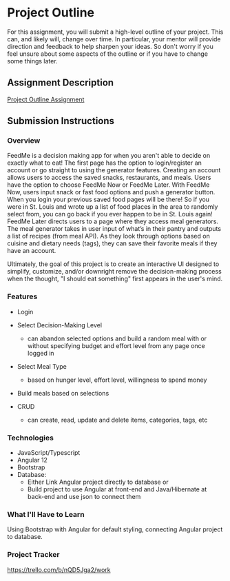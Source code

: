 # Project Outline
For this assignment, you will submit a high-level outline of your project. This can, and likely will, change over time. In particular, your mentor will provide direction and feedback to help sharpen your ideas. So don't worry if you feel unsure about some aspects of the outline or if you have to change some things later.

## Assignment Description
[Project Outline Assignment](https://education.launchcode.org/liftoff/modules/assignments/project-outline)

## Submission Instructions

### Overview
FeedMe is a decision making app for when you aren't able to decide on exactly what to eat! The first page has the option to login/register an account or go straight to using the generator features. Creating an account allows users to access the saved snacks, restaurants, and meals. Users have the option to choose FeedMe Now or FeedMe Later. With FeedMe Now, users input snack or fast food options and push a generator button. When you login your previous saved food pages will be there! So if you were in St. Louis and wrote up a list of food places in the area to randomly select from, you can go back if you ever happen to be in St. Louis again!
FeedMe Later directs users to a page where they access meal generators. The meal generator takes in user input of what’s in their pantry and outputs a list of recipes (from meal API). As they look through options based on cuisine and dietary needs (tags), they can save their favorite meals if they have an account. 

Ultimately, the goal of this project is to create an interactive UI designed to simplify, customize, and/or downright remove the decision-making process when the thought, "I should eat something" first appears in the user's mind.
### Features
- Login

- Select Decision-Making Level
  - can abandon selected options and build a random meal with or without specifying budget and effort level from any page once logged in

- Select Meal Type
  - based on hunger level, effort level, willingness to spend money

- Build meals based on selections

- CRUD
  - can create, read, update and delete items, categories, tags, etc
### Technologies
- JavaScript/Typescript
- Angular 12
- Bootstrap
- Database:
  - Either Link Angular project directly to database or
  - Build project to use Angular at front-end and Java/Hibernate at back-end and use json to connect them
### What I'll Have to Learn
Using Bootstrap with Angular for default styling, connecting Angular project to database.
### Project Tracker
https://trello.com/b/nQD5Jga2/work
